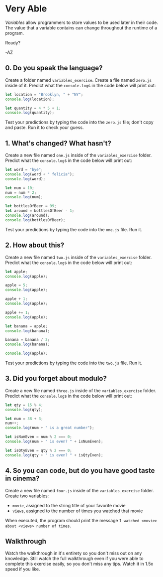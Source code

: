 # Very Able

_Variables_ allow programmers to store values to be used later in their code. The value that a
variable contains can change throughout the runtime of a program.

Ready?

-AZ

## 0. Do you speak the language?

Create a folder named `variables_exercise`. Create a file named `zero.js` inside of it. Predict what
the `console.log`s in the code below will print out:

```js
let location = "Brooklyn, " + "NY";
console.log(location);

let quantity = 4 * 5 + 1;
console.log(quantity);
```

Test your predictions by typing the code into the `zero.js` file; don't copy and paste. Run it to
check your guess.

## 1. What's changed? What hasn't?

Create a new file named `one.js` inside of the `variables_exercise` folder. Predict what the
`console.log`s in the code below will print out:

```js
let word = "bye";
console.log(word + " felicia");
console.log(word);

let num = 10;
num = num * 2;
console.log(num);

let bottlesOfBeer = 99;
let around = bottlesOfBeer - 1;
console.log(around);
console.log(bottlesOfBeer);
```

Test your predictions by typing the code into the `one.js` file. Run it.

## 2. How about this?

Create a new file named `two.js` inside of the `variables_exercise` folder. Predict what the
`console.log`s in the code below will print out:

```js
let apple;
console.log(apple);

apple = 5;
console.log(apple);

apple + 1;
console.log(apple);

apple += 1;
console.log(apple);

let banana = apple;
console.log(banana);

banana = banana / 2;
console.log(banana);

console.log(apple);
```

Test your predictions by typing the code into the `two.js` file. Run it.

## 3. Did you forget about modulo?

Create a new file named `three.js` inside of the `variables_exercise` folder. Predict what the
`console.log`s in the code below will print out:

```js
let qty = 15 % 4;
console.log(qty);

let num = 38 + 3;
num++;
console.log(num + " is a great number");

let isNumEven = num % 2 === 0;
console.log(num + " is even? " + isNumEven);

let isQtyEven = qty % 2 === 0;
console.log(qty + " is even? " + isQtyEven);
```

## 4. So you can code, but do you have good taste in cinema?

Create a new file named `four.js` inside of the `variables_exercise` folder. Create two variables:

- `movie`, assigned to the string title of your favorite movie
- `views`, assigned to the number of times you watched that movie

When executed, the program should print the message
`I watched <movie> about <views> number of times`.

## Walkthrough

Watch the walkthrough in it's entirety so you don't miss out on any knowledge. Still watch the full
walkthrough even if you were able to complete this exercise easily, so you don't miss any tips.
Watch it in 1.5x speed if you like.
